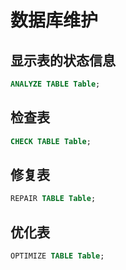 # 数据库维护

## 显示表的状态信息

``` SQL
ANALYZE TABLE Table;
```

## 检查表

``` SQL
CHECK TABLE Table;
```

## 修复表

``` SQL
REPAIR TABLE Table;
```

## 优化表

``` SQL
OPTIMIZE TABLE Table;
```
